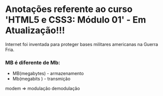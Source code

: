 # Anotações referente ao curso 'HTML5 e CSS3: Módulo 01' - **Em Atualização!!!**

Internet foi inventada para proteger bases militares americanas na Guerra Fria.  


### MB é diferente de Mb:
- MB(megabytes) - armazenamento
- Mb(megabits ) - transmição

modem => modulação demodulação